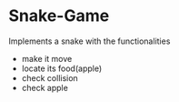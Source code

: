 # Snake-Game

Implements a snake with the functionalities

- make it move
- locate its food(apple)
- check collision
- check apple
